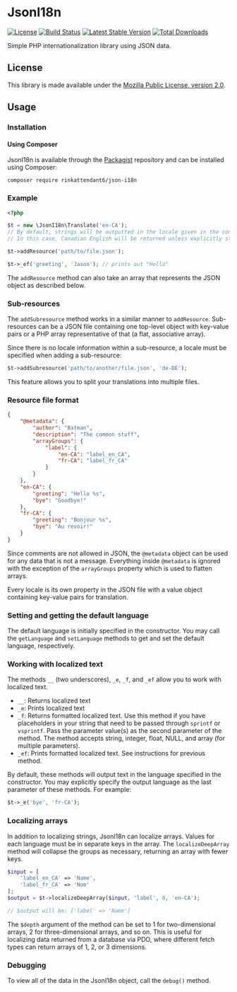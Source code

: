 # JsonI18n 

[![License](https://poser.pugx.org/rinkattendant6/json-i18n/license.png)](https://packagist.org/packages/rinkattendant6/json-i18n)
[![Build Status](https://github.com/RinkAttendant6/JsonI18n/workflows/Test/badge.svg)](https://github.com/RinkAttendant6/JsonI18n/actions)
[![Latest Stable Version](https://poser.pugx.org/rinkattendant6/json-i18n/v/stable.png)](https://packagist.org/packages/rinkattendant6/json-i18n)
[![Total Downloads](https://poser.pugx.org/rinkattendant6/json-i18n/downloads.png)](https://packagist.org/packages/rinkattendant6/json-i18n)

Simple PHP internationalization library using JSON data.

## License

 This library is made available under the [Mozilla Public License, version 2.0](https://www.mozilla.org/MPL/2.0/).

## Usage

### Installation
#### Using Composer
JsonI18n is available through the [Packagist](https://packagist.org/packages/rinkattendant6/json-i18n)
repository and can be installed using Composer:

```shell
composer require rinkattendant6/json-i18n
```

### Example

```php
<?php

$t = new \JsonI18n\Translate('en-CA');
// By default, strings will be outputted in the locale given in the constructor
// In this case, Canadian English will be returned unless explicitly stated otherwise

$t->addResource('path/to/file.json');

$t->_ef('greeting', 'Jason'); // prints out "Hello"
```

The `addResource` method can also take an array that represents the JSON object
as described below.

### Sub-resources

The `addSubresource` method works in a similar manner to `addResource`.
Sub-resources can be a JSON file containing one top-level object with key-value
pairs or a PHP array representative of that (a flat, associative array).

Since there is no locale information within a sub-resource, a locale must be
specified when adding a sub-resource:

```php
$t->addSubresource('path/to/another/file.json', 'de-DE');
```

This feature allows you to split your translations into multiple files.

### Resource file format

```json
{
    "@metadata": {
        "author": "Batman",
        "description": "The common stuff",
        "arrayGroups": {
            "label": {
                "en-CA": "label_en_CA",
                "fr-CA": "label_fr_CA"
            }
        }
    },
    "en-CA": {
        "greeting": "Hello %s",
        "bye": "Goodbye!"
    },
    "fr-CA": {
        "greeting": "Bonjour %s",
        "bye": "Au revoir!"
    }
}
```

Since comments are not allowed in JSON, the `@metadata` object can be used for
any data that is not a message. Everything inside `@metadata` is ignored with
the exception of the `arrayGroups` property which is used to flatten arrays.

Every locale is its own property in the JSON file with a value object containing
key-value pairs for translation.

### Setting and getting the default language

The default language is initially specified in the constructor. You may call the
`getLanguage` and `setLanguage` methods to get and set the default language,
respectively.

### Working with localized text

The methods `__` (two underscores), `_e`, `_f`, and `_ef` allow you to work with
localized text.

- `__`: Returns localized text
- `_e`: Prints localized text
- `_f`: Returns formatted localized text. Use this method if you have placeholders in your string that need to be passed through `sprintf` or `vsprintf`. Pass the parameter value(s) as the second parameter of the method. The method accepts string, integer, float, NULL, and array (for multiple parameters).
- `_ef`: Prints formatted localized text. See instructions for previous method.
 
By default, these methods will output text in the language specified in the
constructor. You may explicitly specify the output language as the last parameter
of these methods. For example:

```php
$t->_e('bye', 'fr-CA');
```

### Localizing arrays

In addition to localizing strings, JsonI18n can localize arrays. Values for each language must be in separate keys in the array. The `localizeDeepArray` method will collapse the groups as necessary, returning an array with fewer keys.

```php
$input = [
    'label_en_CA' => 'Name',
    'label_fr_CA' => 'Nom'
];
$output = $t->localizeDeepArray($input, 'label', 0, 'en-CA');

// $output will be: ['label' => 'Name']
```

The `$depth` argument of the method can be set to 1 for two-dimensional arrays, 2 for three-dimensional arrays, and so on. This is useful for localizing data returned from a database via PDO, where different fetch types can return arrays of 1, 2, or 3 dimensions.

### Debugging

To view all of the data in the JsonI18n object, call the `debug()` method.
